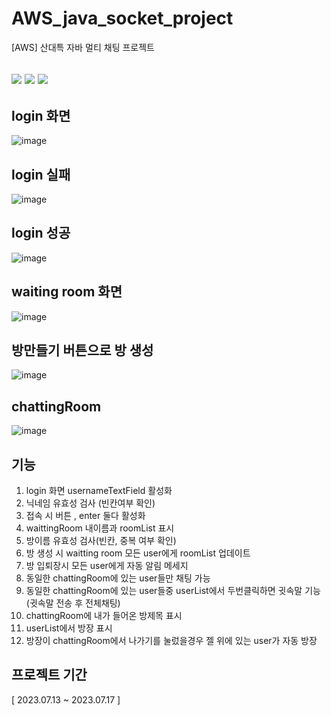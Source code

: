 # AWS_java_socket_project
[AWS] 산대특 자바 멀티 채팅 프로젝트

## </div><img src="https://img.shields.io/badge/java-007396?style=for-the-badge&logo=java&logoColor=white"> <img src="https://img.shields.io/badge/github-181717?style=for-the-badge&logo=github&logoColor=white"> <img src="https://img.shields.io/badge/git-F05032?style=for-the-badge&logo=git&logoColor=white">

## login 화면
![image](https://github.com/gzero1016/AWS_java_socket_project/assets/129514217/70b08ef1-e7d2-4964-82cc-6c216a5d17ec)

## login 실패
![image](https://github.com/gzero1016/AWS_java_socket_project/assets/129514217/92f1d91c-b006-4e39-a6c3-c36af1800822)

## login 성공
![image](https://github.com/gzero1016/AWS_java_socket_project/assets/129514217/5d39e091-68ee-4809-b16b-73b1d65e31b2)

## waiting room 화면
![image](https://github.com/gzero1016/AWS_java_socket_project/assets/129514217/10d15304-a6da-4b17-b3f9-6117f78c9c0f)

## 방만들기 버튼으로 방 생성
![image](https://github.com/gzero1016/AWS_java_socket_project/assets/129514217/235e903e-bd67-4aaa-b83c-0c10c7596ab6)

## chattingRoom
![image](https://github.com/gzero1016/AWS_java_socket_project/assets/129514217/f3b6ae88-39a5-4576-8760-85b2def471eb)

## 기능
1. login 화면 usernameTextField 활성화
2. 닉네임 유효성 검사 (빈칸여부 확인)
3. 접속 시 버튼 , enter 둘다 활성화
4. waittingRoom 내이름과 roomList 표시
5. 방이름 유효성 검사(빈칸, 중복 여부 확인)
6. 방 생성 시 waitting room 모든 user에게 roomList 업데이트
7. 방 입퇴장시 모든 user에게 자동 알림 메세지
8. 동일한 chattingRoom에 있는 user들만 채팅 가능
9. 동일한 chattingRoom에 있는 user들중 userList에서 두번클릭하면 귓속말 기능(귓속말 전송 후 전체채팅)
10. chattingRoom에 내가 들어온 방제목 표시
11. userList에서 방장 표시
12. 방장이 chattingRoom에서 나가기를 눌렀을경우 젤 위에 있는 user가 자동 방장

## 프로젝트 기간
[ 2023.07.13 ~ 2023.07.17 ]
